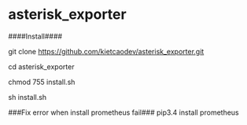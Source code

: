 # asterisk_exporter
####Install####

git clone https://github.com/kietcaodev/asterisk_exporter.git

cd asterisk_exporter

chmod 755 install.sh

sh install.sh

###Fix error when install prometheus fail###
pip3.4  install prometheus
